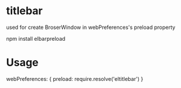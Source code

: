 # titlebar

used for create BroserWindow in webPreferences's preload property

npm install elbarpreload

# Usage
 webPreferences: {
    preload: require.resolve('eltitlebar')
 }

